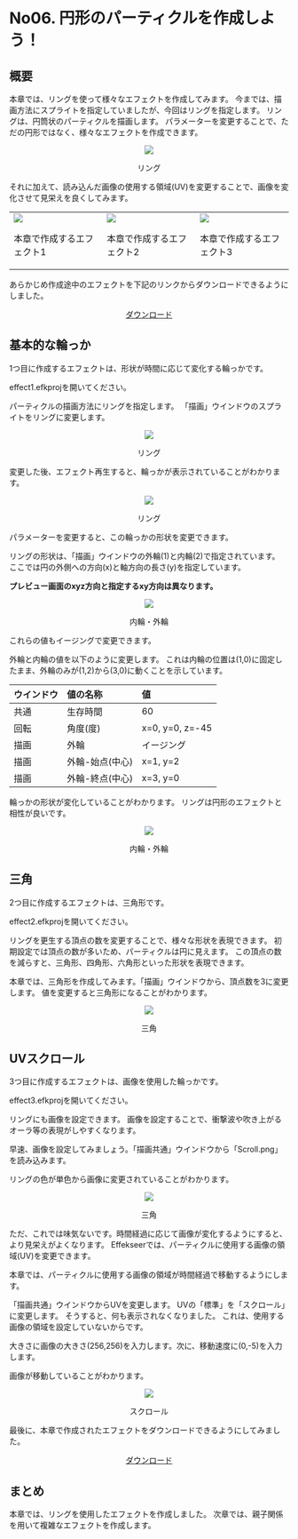 ﻿# No06. 円形のパーティクルを作成しよう！

<div class="main">

## 概要

本章では、リングを使って様々なエフェクトを作成してみます。
今までは、描画方法にスプライトを指定していましたが、今回はリングを指定します。
リングは、円筒状のパーティクルを描画します。
パラメーターを変更することで、ただの円形ではなく、様々なエフェクトを作成できます。

<div align="center">
<img src="../../img/Tutorial/06_renderRing.png">
<p>リング</p>
</div>

それに加えて、読み込んだ画像の使用する領域(UV)を変更することで、画像を変化させて見栄えを良くしてみます。

<div align="center">
<table>
<tr>
<td>
<img src="../../img/Tutorial/06_ring_easing.gif">
<p>本章で作成するエフェクト1</p>
</td>
<td>
<img src="../../img/Tutorial/06_tri.png">
<p>本章で作成するエフェクト2</p>
</td>
<td>
<img src="../../img/Tutorial/06_scroll.gif">
<p>本章で作成するエフェクト3</p>
</td>
</tr>
</table>
</div>

<p>あらかじめ作成途中のエフェクトを下記のリンクからダウンロードできるようにしました。</p>
<div align="center">
<p><a href = "../../Sample/06_01_Sample.zip">ダウンロード</a></p>
</div>

## 基本的な輪っか

1つ目に作成するエフェクトは、形状が時間に応じて変化する輪っかです。

effect1.efkprojを開いてください。

パーティクルの描画方法にリングを指定します。
「描画」ウインドウのスプライトをリングに変更します。

<div align="center">
<img src="../../img/Tutorial/06_ring_ja.png">
<p>リング</p>
</div>

変更した後、エフェクト再生すると、輪っかが表示されていることがわかります。

<div align="center">
<img src="../../img/Tutorial/06_ring.png">
<p>リング</p>
</div>

パラメーターを変更すると、この輪っかの形状を変更できます。

リングの形状は、「描画」ウインドウの外輪(1)と内輪(2)で指定されています。
ここでは円の外側への方向(x)と軸方向の長さ(y)を指定しています。

<b>プレビュー画面のxyz方向と指定するxy方向は異なります。</b>

<div align="center">
<img src="../../img/Tutorial/06_ring_inout.png">
<p>内輪・外輪</p>
</div>

これらの値もイージングで変更できます。

外輪と内輪の値を以下のように変更します。
これは内輪の位置は(1,0)に固定したまま、外輪のみが(1,2)から(3,0)に動くことを示しています。

|ウインドウ|値の名称|値|
|:----|:----|:----|
|共通|生存時間|60|
|回転|角度(度)|x=0, y=0, z=-45|
|描画|外輪|イージング|
|描画|外輪-始点(中心)|x=1, y=2|
|描画|外輪-終点(中心)|x=3, y=0|

輪っかの形状が変化していることがわかります。
リングは円形のエフェクトと相性が良いです。

<div align="center">
<img src="../../img/Tutorial/06_ring_easing.gif">
<p>内輪・外輪</p>
</div>

## 三角

2つ目に作成するエフェクトは、三角形です。

effect2.efkprojを開いてください。

リングを更生する頂点の数を変更することで、様々な形状を表現できます。
初期設定では頂点の数が多いため、パーティクルは円に見えます。
この頂点の数を減らすと、三角形、四角形、六角形といった形状を表現できます。

本章では、三角形を作成してみます。「描画」ウインドウから、頂点数を3に変更します。
値を変更すると三角形になることがわかります。

<div align="center">
<img src="../../img/Tutorial/06_tri.png">
<p>三角</p>
</div>

## UVスクロール

3つ目に作成するエフェクトは、画像を使用した輪っかです。

effect3.efkprojを開いてください。

リングにも画像を設定できます。
画像を設定することで、衝撃波や吹き上がるオーラ等の表現がしやすくなります。

早速、画像を設定してみましょう。「描画共通」ウインドウから「Scroll.png」を読み込みます。

リングの色が単色から画像に変更されていることがわかります。

<div align="center">
<img src="../../img/Tutorial/06_ring_img.png">
<p>三角</p>
</div>

ただ、これでは味気ないです。時間経過に応じて画像が変化するようにすると、より見栄えがよくなります。
Effekseerでは、パーティクルに使用する画像の領域(UV)を変更できます。

本章では、パーティクルに使用する画像の領域が時間経過で移動するようにします。

「描画共通」ウインドウからUVを変更します。
UVの「標準」を「スクロール」に変更します。
そうすると、何も表示されなくなりました。
これは、使用する画像の領域を設定していないからです。

大きさに画像の大きさ(256,256)を入力します。次に、移動速度に(0,-5)を入力します。

画像が移動していることがわかります。

<div align="center">
<img src="../../img/Tutorial/06_scroll.gif">
<p>スクロール</p>
</div>

最後に、本章で作成されたエフェクトをダウンロードできるようにしてみました。

<div align="center">
<a href = "../../Sample/06_02_Sample.zip">ダウンロード</a>
</div>

## まとめ

本章では、リングを使用したエフェクトを作成しました。
次章では、親子関係を用いて複雑なエフェクトを作成します。

</div>
